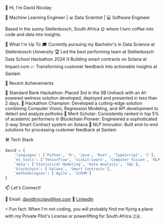 👋 Hi, I'm David Nicolay

🤖 Machine Learning Engineer | 📊 Data Scientist | 💻 Software Engineer

Based in the sunny Stellenbosch, South Africa 🌞 where I turn coffee into code and data into insights.

🚀 What I'm Up To
🎓 Currently pursuing my Bachelor's in Data Science at Stellenbosch University
🏆 Led the best performing team at Stellenbosch Data School Hackathon 2024
⛓️ Building smart contracts on Solana at Impact.com
📈 Transforming customer feedback into actionable insights at Sanlam


💪 Recent Achievements

🥉 Standard Bank Hackathon: Placed 3rd in the SB Unihack with an AI-powered welness solution developed, deployed and presented in less than 2 days.
🥇 Hackathon Champion: Developed a cutting-edge solution combining Computer Vision, Regression Modeling, and API development to detect and analyze potholes
🎯 Merit Scholar: Consistently ranked in top 5% of academic performers
🌐 Blockchain Pioneer: Engineered a sophisticated 3-way Smart Contract system on Solana
🤖 NLP Innovator: Built end-to-end solutions for processing customer feedback at Sanlam

🛠️ Tech Stack
```python
david = {
    'languages': ['Python', 'R', 'Java', 'Rust', 'TypeScript', 'C'],
    'ml_tools': ['TensorFlow', 'Scikit-Learn', 'Computer Vision', 'NLP'],
    'data': ['Statistical Modeling', 'Data Analysis', 'SQL'],
    'blockchain': ['Solana', 'Smart Contracts'],
    'methodologies': ['Agile', 'SCRUM']
}
```
📫 Let's Connect!

📧 Email: davidtnicolay@live.com
💼 [LinkedIn](https://www.linkedin.com/in/davidnicolay/)


⚡ Fun fact: When I'm not coding, you will probably find me flying a plane with my Private Pilot's License or powerlifting for South Africa 🇿🇦.

